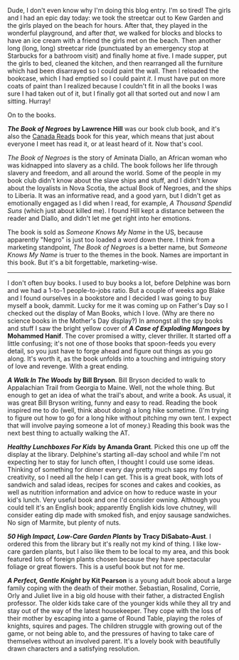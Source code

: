 <!--
.. title: Books in June and July
.. date: 2009-07-15 22:33:11
.. author: Amy Brown
-->

Dude, I don't even know why I'm doing this blog entry. I'm so 
tired! The girls
and I had an epic day today: we took the streetcar out to Kew Garden
and the girls played on the beach for hours. After that, they played
in the wonderful playground, and after *that*, we walked for
blocks and blocks to have an ice cream with a friend the girls met
on the beach. Then another long (long, long) streetcar ride 
(punctuated by an emergency stop at Starbucks for a bathroom visit)
and finally home at five. I made supper, put the girls to bed,
cleaned the kitchen,
and then rearranged all the furniture which had been disarrayed so
I could paint the wall. Then I reloaded the bookcase, which I had emptied
so I could paint *it*. I must have put on more coats of paint than I realized
because I couldn't fit in all the books I was sure I had taken out of
it, but I finally got all that sorted out and now I am sitting. Hurray!

On to the books.

***The Book of Negroes*** __by Lawrence Hill__ was our book club book,
and it's also the [Canada Reads](http://www.cbc.ca/canadareads/) book
for this year, which means that just about everyone I meet has read
it, or at least heard of it. Now that's cool.

*The Book of Negroes* is the story of Aminata Diallo, an African woman
who was kidnapped into slavery as a child. The book follows her life
through slavery and freedom, and all around the world.  Some of the
people in my book club didn't know about the slave ships and stuff,
and I didn't know about the loyalists in Nova Scotia, the actual
Book of Negroes, and the ships to Liberia. It was an informative read,
and a good yarn, but I didn't get as emotionally engaged as I did
when I read, for example, *A Thousand Spendid Suns* (which just about
killed me). I found Hill kept a distance between the reader and
Diallo, and didn't let me get right into her emotions.

The book is sold as *Someone Knows My Name* in the
US, because apparently "Negro" is just too loaded a word down there.
I think from a marketing standpoint, *The Book of Negroes* is 
a better name, but *Someone Knows My Name* is truer to the themes
in the book. Names are important in this book. But it's a bit
forgettable, marketing-wise.

***

I don't often buy books. I used to buy books a lot, before Delphine
was born and we had a 1-to-1 people-to-jobs ratio. But a couple of weeks
ago Blake and I found ourselves in a bookstore and I decided I was
going to buy myself a book, dammit.  Lucky for me it was coming
up on Father's Day so I checked out the display of Man Books, which
I love. (Why are there no science books in the Mother's Day display?) 
In amongst all the spy books and stuff I saw the bright yellow cover
of ***A Case of Exploding Mangoes*** __by Mohammed Hanif__. The
cover promised a witty, clever thriller. It started off a little
confusing; it's not one of those books that spoon-feeds you every
detail, so you just have to forge ahead and figure out things as you
go along. It's worth it, as the book unfolds into a touching and 
intriguing story of love and revenge. With a great ending.

***A Walk In The Woods*** __by Bill Bryson__. Bill Bryson decided
to walk to Appalachian Trail from Georgia to Maine. Well, not the 
whole thing. But enough to get an idea of what the trail's about, 
and write a book. As usual, it was great Bill Bryson writing, funny
and easy to read. Reading the book inspired me to do (well, think
about doing) a long hike sometime. (I'm trying to figure out how to
go for a long hike without pitching my own tent. I expect that will 
involve paying someone a lot of money.) Reading this book was the next
best thing to actually walking the AT.
 
***Healthy Lunchboxes For Kids*** __by Amanda Grant__. Picked this one
up off the display at the library. Delphine's starting all-day school
and while I'm not expecting her to stay for lunch often, I thought I
could use some ideas. Thinking of something for dinner every day pretty
much saps my food creativity, so I need all the help I can get. This
is a great book, with lots of sandwich and salad ideas, recipes for
scones and cakes and cookies, as well as nutrition information and
advice on how to reduce waste in your kid's lunch. Very useful book and
one I'd consider owning. Although you could tell it's an English 
book; apparently English kids love chutney, will consider eating
dip made with smoked fish, and enjoy sausage sandwiches. No sign
of Marmite, but plenty of nuts.

***50 High Impact, Low-Care Garden Plants*** __by Tracy DiSabato-Aust__.
I ordered this from the library but it's really not my kind of thing.
I like low-care garden plants, but I also like them to be local
to my area, and this book featured lots of foreign plants chosen
because they have spectacular foliage or great flowers. This is a
useful book but not for me.

***A Perfect, Gentle Knight*** __by Kit Pearson__ is a young adult book
about a large family coping with the death of their mother. Sebastian,
Rosalind, Corrie, Orly and Juliet live in a big old house with their
father, a distracted English professor. The older kids take care of the
younger kids while they all try and stay out of the way of the latest
housekeeper. They cope with the loss of their mother by escaping into 
a game of Round Table, playing the roles of knights, squires and pages.
The children struggle with growing out of the game, or not being able
to, and the pressures of having to take care of themselves without
an involved parent. It's a lovely book with beautifully drawn
characters and a satisfying resolution.


